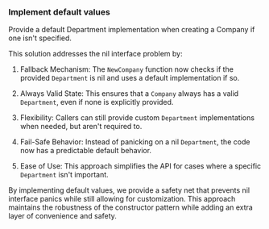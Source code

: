 ### Implement default values
Provide a default Department implementation when creating a Company if one isn't specified.

This solution addresses the nil interface problem by:

1. Fallback Mechanism: The `NewCompany` function now checks if the provided `Department` is nil and uses a default implementation if so.

2. Always Valid State: This ensures that a `Company` always has a valid `Department`, even if none is explicitly provided.

3. Flexibility: Callers can still provide custom `Department` implementations when needed, but aren't required to.

4. Fail-Safe Behavior: Instead of panicking on a nil `Department`, the code now has a predictable default behavior.

5. Ease of Use: This approach simplifies the API for cases where a specific `Department` isn't important.

By implementing default values, we provide a safety net that prevents nil interface panics while still allowing for customization. This approach maintains the robustness of the constructor pattern while adding an extra layer of convenience and safety.
